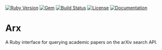 [![Ruby Version](https://img.shields.io/badge/ruby-~%3E%202.5-red.svg)](https://github.com/eonu/arx/blob/503a1c95ac450dbc20623491060c3fc32d213627/arx.gemspec#L19)
[![Gem](https://img.shields.io/gem/v/arx.svg)](https://rubygems.org/gems/arx)
[![Build Status](https://travis-ci.com/eonu/arx.svg?branch=master)](https://travis-ci.com/eonu/arx)
[![License](https://img.shields.io/github/license/eonu/arx.svg)](https://github.com/eonu/arx/blob/master/LICENSE)
[![Documentation](https://img.shields.io/badge/docs-rubydoc-blue.svg)](https://www.rubydoc.info/github/eonu/arx/master/Arx)

# Arx

A Ruby interface for querying academic papers on the arXiv search API.